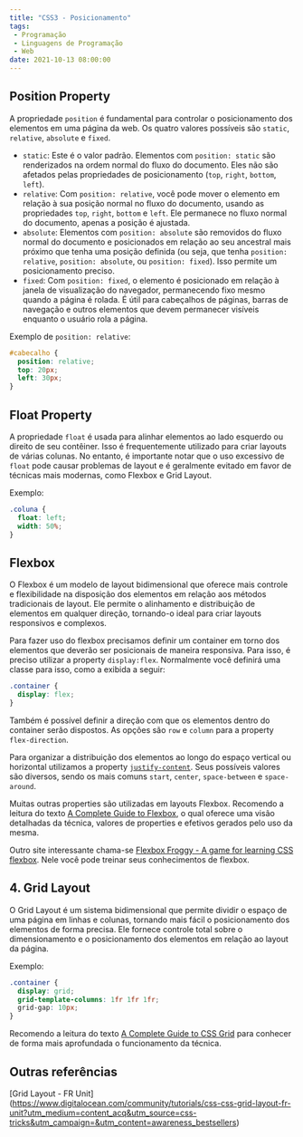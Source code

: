```yaml
---
title: "CSS3 - Posicionamento"
tags:
 - Programação
 - Linguagens de Programação
 - Web
date: 2021-10-13 08:00:00
---
```



## Position Property

A propriedade `position` é fundamental para controlar o posicionamento dos elementos em uma página da web. Os quatro valores possíveis são `static`, `relative`, `absolute` e `fixed`.

- `static`: Este é o valor padrão. Elementos com `position: static` são renderizados na ordem normal do fluxo do documento. Eles não são afetados pelas propriedades de posicionamento (`top`, `right`, `bottom`, `left`).
- `relative`: Com `position: relative`, você pode mover o elemento em relação à sua posição normal no fluxo do documento, usando as propriedades `top`, `right`, `bottom` e `left`. Ele permanece no fluxo normal do documento, apenas a posição é ajustada.
- `absolute`: Elementos com `position: absolute` são removidos do fluxo normal do documento e posicionados em relação ao seu ancestral mais próximo que tenha uma posição definida (ou seja, que tenha `position: relative`, `position: absolute`, ou `position: fixed`). Isso permite um posicionamento preciso.
- `fixed`: Com `position: fixed`, o elemento é posicionado em relação à janela de visualização do navegador, permanecendo fixo mesmo quando a página é rolada. É útil para cabeçalhos de páginas, barras de navegação e outros elementos que devem permanecer visíveis enquanto o usuário rola a página.

Exemplo de `position: relative`:
```css
#cabecalho {
  position: relative;
  top: 20px;
  left: 30px;
}
```

## Float Property

A propriedade `float` é usada para alinhar elementos ao lado esquerdo ou direito de seu contêiner. Isso é frequentemente utilizado para criar layouts de várias colunas. No entanto, é importante notar que o uso excessivo de `float` pode causar problemas de layout e é geralmente evitado em favor de técnicas mais modernas, como Flexbox e Grid Layout.

Exemplo:
```css
.coluna {
  float: left;
  width: 50%;
}
```

## Flexbox

O Flexbox é um modelo de layout bidimensional que oferece mais controle e flexibilidade na disposição dos elementos em relação aos métodos tradicionais de layout. Ele permite o alinhamento e distribuição de elementos em qualquer direção, tornando-o ideal para criar layouts responsivos e complexos.



Para fazer uso do flexbox precisamos definir um container em torno dos elementos que deverão ser posicionais de maneira responsiva. Para isso, é preciso utilizar a property `display:flex`. Normalmente você definirá uma classe para isso, como a exibida a seguir:

```css
.container {
  display: flex;
}
```

Também é possível definir a direção com que os elementos dentro do container serão dispostos. As opções são `row` e `column` para a property `flex-direction`.

Para organizar a distribuição dos elementos ao longo do espaço vertical ou horizontal utilizamos a property [`justify-content`](https://developer.mozilla.org/en-US/docs/Web/CSS/justify-content). Seus possíveis valores são diversos, sendo os mais comuns `start`, `center`, `space-between` e `space-around`.


Muitas outras properties são utilizadas em layouts Flexbox. Recomendo a leitura do texto [A Complete Guide to Flexbox](https://css-tricks.com/snippets/css/a-guide-to-flexbox/), o qual oferece uma visão detalhadas da técnica, valores de properties e efetivos gerados pelo uso da mesma.

Outro site interessante chama-se [Flexbox Froggy - A game for learning CSS flexbox](https://flexboxfroggy.com/). Nele você pode treinar seus conhecimentos de flexbox.







## 4. Grid Layout

O Grid Layout é um sistema bidimensional que permite dividir o espaço de uma página em linhas e colunas, tornando mais fácil o posicionamento dos elementos de forma precisa. Ele fornece controle total sobre o dimensionamento e o posicionamento dos elementos em relação ao layout da página.

Exemplo:
```css
.container {
  display: grid;
  grid-template-columns: 1fr 1fr 1fr;
  grid-gap: 10px;
}
```

Recomendo a leitura do texto [A Complete Guide to CSS Grid](https://css-tricks.com/snippets/css/complete-guide-grid/) para conhecer de forma mais aprofundada o funcionamento da técnica.





## Outras referências

[Grid Layout - FR Unit] (https://www.digitalocean.com/community/tutorials/css-css-grid-layout-fr-unit?utm_medium=content_acq&utm_source=css-tricks&utm_campaign=&utm_content=awareness_bestsellers)